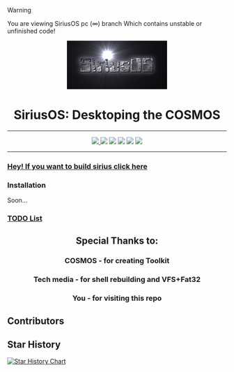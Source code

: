> [!WARNING]
> You are viewing SiriusOS pc (∞) branch 
> Which contains unstable or unfinished code!

<div align="center">
  <img src="img/sirius.png">
  <h1>SiriusOS: Desktoping the COSMOS</h1>
</div>

<hr>
<div align="center">
  <a href="https://github.com/gamma63/SiriusOS/blob/main/LICENSE">
    <img src="https://img.shields.io/github/license/gamma63/SiriusOS" />
  </a>
  <img src="https://custom-icon-badges.demolab.com/badge/C%23-%23239120.svg?logo=cshrp&logoColor=white">
  <img src="https://www.aschey.tech/tokei/github/gamma63/SiriusOS">
  <img src="https://img.shields.io/github/languages/code-size/gamma63/SiriusOS.svg">
  <img src="https://img.shields.io/github/v/release/gamma63/SiriusOS">
  <img src="https://img.shields.io/github/downloads/gamma63/SiriusOS/total">
</div>
<hr>

### [Hey! If you want to build sirius click here](INSTALL.md)

### Installation
Soon...

### [TODO List](https://github.com/gamma63/SiriusOS/issues?q=is%3Aissue+is%3Aopen+label%3ATODO)

<div align="center">
  <h2>Special Thanks to:</h2>
  <h3>COSMOS - for creating Toolkit</h3>
  <h3>Tech media - for shell rebuilding and VFS+Fat32</h3>
  <h3>You - for visiting this repo</h3>
</div>

## Contributors

## Star History

<a href="https://star-history.com/#gamma63/SiriusOS&Date">
 <picture>
   <source media="(prefers-color-scheme: dark)" srcset="https://api.star-history.com/svg?repos=gamma63/SiriusOS&type=Date&theme=dark" />
   <source media="(prefers-color-scheme: light)" srcset="https://api.star-history.com/svg?repos=gamma63/SiriusOS&type=Date" />
   <img alt="Star History Chart" src="https://api.star-history.com/svg?repos=gamma63/SiriusOS&type=Date" />
 </picture>
</a>